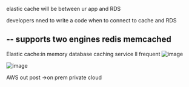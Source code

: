 elastic cache will be between ur app and RDS

developers nned to write a code when to connect to cache and RDS

--
supports two engines
redis
memcached
---

Elastic cache:in memory database caching service
ll frequent
![image](https://github.com/user-attachments/assets/71d146a4-6e73-40d3-841a-4c01f8266b82)

![image](https://github.com/user-attachments/assets/59924bd0-ed3a-4895-b828-6b4bef64002d)

AWS out post ->on prem private cloud


